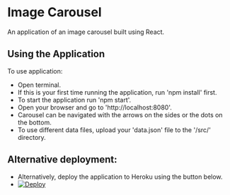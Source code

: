 # Image Carousel

An application of an image carousel built using React.

## Using the Application

To use application:
- Open terminal.
- If this is your first time running the application, run 'npm install' first.
- To start the application run 'npm start'.
- Open your browser and go to 'http://localhost:8080'.
- Carousel can be navigated with the arrows on the sides or the dots on the bottom.
- To use different data files, upload your 'data.json' file to the '/src/' directory.

## Alternative deployment:
- Alternatively, deploy the application to Heroku using the button below.
- [![Deploy](https://www.herokucdn.com/deploy/button.svg)](https://heroku.com/deploy)
